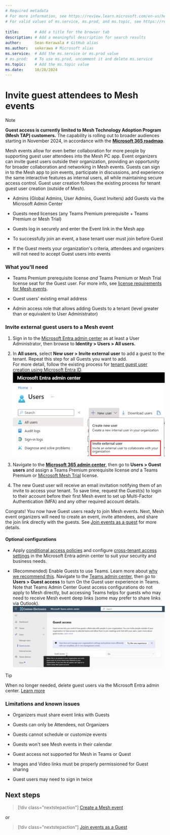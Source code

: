 ```yaml
---
# Required metadata
# For more information, see https://review.learn.microsoft.com/en-us/help/platform/learn-editor-add-metadata?branch=main
# For valid values of ms.service, ms.prod, and ms.topic, see https://review.learn.microsoft.com/en-us/help/platform/metadata-taxonomies?branch=main

title:       # Add a title for the browser tab
description: # Add a meaningful description for search results
author:      Sean-Kerawala # GitHub alias
ms.author:   sekerawa # Microsoft alias
ms.service:  # Add the ms.service or ms.prod value
# ms.prod:   # To use ms.prod, uncomment it and delete ms.service
ms.topic:    # Add the ms.topic value
ms.date:     10/28/2024
---
```


# Invite guest attendees to Mesh events

> [!NOTE]
> **Guest access is currently limited to Mesh Technology Adoption Program (Mesh TAP) customers.** The capability is rolling out to broader audiences starting in November 2024, in accordance with the **[Microsoft 365 roadmap](https://www.microsoft.com/microsoft-365/roadmap?msockid=36ab16f6af646d611d69025aaede6c56&filters=&searchterms=guest%2Caccess)**.

Mesh events allow for even better collaboration for more people by supporting guest user attendees into the Mesh PC app. Event organizers can invite guest users outside their organization, providing an opportunity for broader collaboration and networking in Mesh events. Guests can sign in to the Mesh app to join events, participate in discussions, and experience the same interactive features as internal users, all while maintaining secure access control. Guest user creation follows the existing process for tenant guest user creation (outside of Mesh). 

- Admins (Global Admins, User Admins, Guest Inviters) add Guests via the Microsoft Admin Center 

- Guests need licenses (any Teams Premium prerequisite + Teams Premium or Mesh Trial) 

- Guests log in securely and enter the Event link in the Mesh app

- To successfully join an event, a base tenant user must join before Guest 

- If the Guest meets your organization's criteria, attendees and organizers will not need to accept Guest users into events

### What you'll need 

- Teams Premium prerequisite license *and* Teams Premium or Mesh Trial license seat for the Guest user. For more info, see [license requirements for Mesh events](/mesh/setup/content/preparing-your-organization).

- Guest users' existing email address

- Admin access role that allows adding Guests to a tenant (level greater than or equivalent to User Administrator)

### Invite external guest users to a Mesh event

1. Sign in to the [Microsoft Entra admin center](https://entra.microsoft.com/) as at least a User Administrator, then browse to **Identity > Users > All users.**

1. In **All users**, select **New user > Invite external user** to add a guest to the tenant. Repeat this step for all Guests you want to add.  
For more detail, follow the existing process for [tenant guest user creation using Microsoft Entra ID](/entra/external-id/b2b-quickstart-add-guest-users-portal).  
![Screenshot of the invite external user menu option.](media/guest-access/image.png)

1. Navigate to the **[Microsoft 365 admin center](https://admin.microsoft.com/)**, then go to **Users > Guest users** and assign a Teams Premium prerequisite license *and* a Teams Premium or [Microsoft Mesh Trial](/mesh/setup/content/it-admin-led-trials) license.

1. The new Guest user will receive an email invitation notifying them of an invite to access your tenant. To save time, request the Guest(s) to login to their account before their first Mesh event to set up Multi-Factor Authentication (MFA) and any other required account details. 

Congrats! You now have Guest users ready to join Mesh events. Next, Mesh event organizers will need to create an event, invite attendees, and share the join link directly with the guests. See [Join events as a guest](https://aka.ms/MeshGuests) for more details. 

#### Optional configurations

- Apply [conditional access policies](/entra/identity/conditional-access/concept-conditional-access-policies) and configure [cross-tenant access settings](/entra/external-id/cross-tenant-access-settings-b2b-collaboration) in the Microsoft Entra admin center to suit your security and business needs. 

- (Recommended) Enable Guests to use Teams. Learn more about [why we recommend this](/microsoftteams/guest-access). Navigate to the [Teams admin center](https://admin.teams.microsoft.com/), then go to **Users > Guest access** to turn On the Guest user experience in Teams. Note that Teams Admin Center Guest access configurations do not apply to Mesh directly, but accessing Teams helps for guests who may need to receive Mesh event deep links (some may prefer to share links via Outlook).  
![User's image](media/guest-access/image1.png)

> [!TIP]
> When no longer needed, delete guest users via the Microsoft Entra admin center. [Learn more](/entra/external-id/b2b-quickstart-add-guest-users-portal)
### Limitations and known issues

- Organizers must share event links with Guests 

- Guests can only be Attendees, not Organizers 

- Guests cannot schedule or customize events 

- Guests won't see Mesh events in their calendar 

- Guest access not supported for Mesh in Teams or Quest 

- Images and Video links must be properly permissioned for Guest sharing

- Guest users may need to sign in twice 

## Next steps

> [!div class="nextstepaction"]
> [Create a Mesh event](mesh/events-guide/create-event-mesh-portal)

or 

> [!div class="nextstepaction"]
> [Join events as a Guest](mesh/user-guide/join-an-event/join-as-a-guest)
